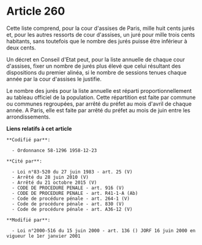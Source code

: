 # Article 260

Cette liste comprend, pour la cour d'assises de Paris, mille huit cents jurés et, pour les autres ressorts de cour d'assises,
un juré pour mille trois cents habitants, sans toutefois que le nombre des jurés puisse être inférieur à deux cents.

Un décret en Conseil d'Etat peut, pour la liste annuelle de chaque cour d'assises, fixer un nombre de jurés plus élevé que
celui résultant des dispositions du premier alinéa, si le nombre de sessions tenues chaque année par la cour d'assises le
justifie.

Le nombre des jurés pour la liste annuelle est réparti proportionnellement au tableau officiel de la population. Cette
répartition est faite par commune ou communes regroupées, par arrêté du préfet au mois d'avril de chaque année. A Paris, elle
est faite par arrêté du préfet au mois de juin entre les arrondissements.

**Liens relatifs à cet article**

	**Codifié par**:

	  - Ordonnance 58-1296 1958-12-23

	**Cité par**:

	  - Loi n°83-520 du 27 juin 1983 - art. 25 (V)
	  - Arrêté du 28 juin 2010 (V)
	  - Arrêté du 21 octobre 2015 (V)
	  - CODE DE PROCEDURE PENALE - art. 916 (V)
	  - CODE DE PROCEDURE PENALE - art. R41-1-A (Ab)
	  - Code de procédure pénale - art. 264-1 (V)
	  - Code de procédure pénale - art. 830 (V)
	  - Code de procédure pénale - art. A36-12 (V)

	**Modifié par**:

	  - Loi n°2000-516 du 15 juin 2000 - art. 136 () JORF 16 juin 2000 en vigueur le 1er janvier 2001
